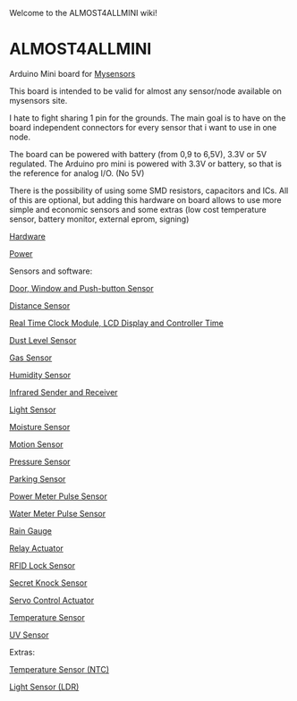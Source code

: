 Welcome to the ALMOST4ALLMINI wiki!

# ALMOST4ALLMINI
Arduino Mini board for [Mysensors](http://www.mysensors.org/)

This board is intended to be valid for almost any sensor/node available on mysensors site.

I hate to fight sharing 1 pin for the grounds.
The main goal is to have on the board independent connectors for every sensor that i want to use in one node.

The board can be powered with battery (from 0,9 to 6,5V), 3.3V or 5V regulated.
The Arduino pro mini is powered with 3.3V or battery, so that is the reference for analog I/O. (No 5V)

There is the possibility of using some SMD resistors, capacitors and ICs. All of this are optional, but adding this hardware on board allows to use more simple and economic sensors and some extras (low cost temperature sensor, battery monitor, external eprom, signing)

[Hardware](http://www.mysensors.org/)

[Power](../wiki/Power)

Sensors and software:

[Door, Window and Push-button Sensor](../wiki/Door,-Window-and-Push-button-Sensor/)

[Distance Sensor](../wiki/Distance-Sensor)

[Real Time Clock Module, LCD Display and Controller Time](../wiki/Real-Time-Clock-Module,-LCD-Display-and-Controller-Time)

[Dust Level Sensor](../wiki/Dust-Level-Sensor)

[Gas Sensor](../wiki/Gas-Sensor)

[Humidity Sensor](../wiki/Humidity-Sensor)

[Infrared Sender and Receiver](../wiki/Infrared-Sender-and-Receiver)

[Light Sensor](http://www.mysensors.org/)

[Moisture Sensor](http://www.mysensors.org/)

[Motion Sensor](http://www.mysensors.org/)

[Pressure Sensor](http://www.mysensors.org/)

[Parking Sensor](http://www.mysensors.org/)

[Power Meter Pulse Sensor](http://www.mysensors.org/)

[Water Meter Pulse Sensor](http://www.mysensors.org/)

[Rain Gauge](http://www.mysensors.org/)

[Relay Actuator](http://www.mysensors.org/)

[RFID Lock Sensor](http://www.mysensors.org/)

[Secret Knock Sensor](http://www.mysensors.org/)

[Servo Control Actuator](http://www.mysensors.org/)

[Temperature Sensor](http://www.mysensors.org/)

[UV Sensor](http://www.mysensors.org/)

Extras:

[Temperature Sensor (NTC)](http://www.mysensors.org/)

[Light Sensor (LDR)](http://www.mysensors.org/)
